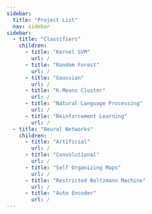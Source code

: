 ```yaml
---
sidebar:
  title: "Project List"
  nav: sidebar
sidebar:
  - title: "Classifiers"
    children:
      - title: "Kernel SVM"
        url: /
      - title: "Random Forest"
        url: /
      - title: "Gaussian"
        url: /
      - title: "K-Means Cluster"
        url: /
      - title: "Natural Language Processing"
        url: /
      - title: "Reinforcement Learning"
        url: /
  - title: "Neural Networks"
    children:
      - title: "Artificial"
        url: /
      - title: "Convolutional"
        url: /
      - title: "Self Organizing Maps"
        url: /
      - title: "Restricted Boltzmann Machine"
        url: /
      - title: "Auto Encoder"
        url: /
---
```

